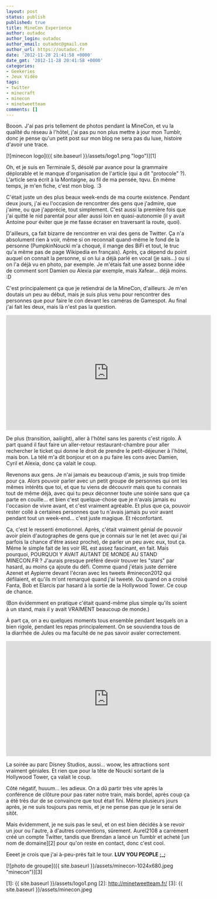 ```yaml
---
layout: post
status: publish
published: true
title: MineCon Experience
author: outadoc
author_login: outadoc
author_email: outadoc@gmail.com
author_url: https://outadoc.fr
date: '2012-11-28 21:41:58 +0000'
date_gmt: '2012-11-28 20:41:58 +0000'
categories:
- Geekeries
- Jeux Vidéo
tags:
- twitter
- minecraft
- minecon
- minetweetteam
comments: []
---
```

Booon. J'ai pas pris tellement de photos pendant la MineCon, et vu la qualité du réseau à l'hôtel, j'ai pas pu non plus mettre à jour mon Tumblr, donc je pense qu'un petit post sur mon blog ne sera pas du luxe, histoire d'avoir une trace.

[![minecon logo]({{ site.baseurl }}/assets/logo1.png "logo")][1]

Oh, et je suis en Terminale S, désolé par avance pour la grammaire déplorable et le manque d'organisation de l'article (qui a dit "protocole" ?). L'article sera écrit à la Montaigne, au fil de ma pensée, tqvu. En même temps, je m'en fiche, c'est mon blog. :3

C'était juste un des plus beaux week-ends de ma courte existence. Pendant deux jours, j'ai eu l'occasion de rencontrer des gens que j'admire, que j'aime, ou que j'apprécie, tout simplement. C'est aussi la première fois que j'ai quitté le nid parental pour aller aussi loin en quasi-autonomie (il y avait Antoine pour éviter que je me fasse écraser en traversant la route, quoi).

D'ailleurs, ça fait bizarre de rencontrer en vrai des gens de Twitter. Ça n'a absolument rien à voir, même si on reconnait quand-même le fond de la personne (PumpkinNoucki m'a choqué, il mange des BiFi et tout, le truc qu'a même pas de page Wikipedia en français). Après, ça dépend du point auquel on connait la personne, si on lui a déjà parlé en vocal (je sais...) ou si on l'a déjà vu en photo, par exemple. Je m'étais fait une assez bonne idée de comment sont Damien ou Alexia par exemple, mais Xafear... déjà moins. :D

C'est principalement ça que je retiendrai de la MineCon, d'ailleurs. Je m'en doutais un peu au début, mais je suis plus venu pour rencontrer des personnes que pour faire le con devant les caméras de Gamespot. Au final j'ai fait les deux, mais là n'est pas la question.

<iframe src="http://www.youtube.com/embed/wG7yUhwX_2Q" frameborder="0" width="560" height="315"></iframe>

De plus (transition, aaiiight), aller à l'hôtel sans les parents c'est rigolo. À part quand il faut faire un aller-retour restaurant-chambre pour aller rechercher le ticket qui donne le droit de prendre le petit-déjeuner à l'hôtel, mais bon. La télé m'a dit bonjour et on a pu faire les cons avec Damien, Cyril et Alexia, donc ça valait le coup.

Revenons aux gens. Je n'ai jamais eu beaucoup d'amis, je suis trop timide pour ça. Alors pouvoir parler avec un petit groupe de personnes qui ont les mêmes intérêts que toi, et que tu viens de découvrir mais que tu connais tout de même déjà, avec qui tu peux déconner toute une soirée sans que ça parte en couille... et bien c'est quelque-chose que je n'avais jamais eu l'occasion de vivre avant, et c'est vraiment agréable. Et plus que ça, pouvoir rester collé à certaines personnes que tu n'avais jamais pu voir avant pendant tout un week-end... c'est juste magique. Et réconfortant.

Ça, c'est le ressenti émotionnel. Après, c'était vraiment génial de pouvoir avoir plein d'autographes de gens que je connais sur le net (et avec qui j'ai parfois la chance d'être assez proche), de parler un peu avec eux, tout ça. Même le simple fait de les voir IRL est assez fascinant, en fait. Mais pourquoi, POURQUOI Y AVAIT AUTANT DE MONDE AU STAND MINECON.FR ? J'aurais presque préféré devoir trouver les "stars" par hasard, au moins ça ajoute du défi. Comme quand j'étais juste derrière Azenet et Aypierre devant l'écran avec les tweets #minecon2012 qui défilaient, et qu'ils m'ont remarqué quand j'ai tweeté. Ou quand on a croisé Fanta, Bob et Elarcis par hasard à la sortie de la Hollywood Tower. Ce coup de chance.

(Bon évidemment en pratique c'était quand-même plus simple qu'ils soient à un stand, mais il y avait VRAIMENT beaucoup de monde.)

À part ça, on a eu quelques moments tous ensemble pendant lesquels on a bien rigolé, pendant les repas principalement. On se souviendra tous de la diarrhée de Jules ou ma faculté de ne pas savoir avaler correctement.

<iframe src="http://www.youtube.com/embed/0YCYAR-EqEQ" frameborder="0" width="560" height="315"></iframe>

La soirée au parc Disney Studios, aussi... woow, les attractions sont vraiment géniales. Et rien que pour la tête de Noucki sortant de la Hollywood Tower, ça valait le coup.

Côté négatif, huuum... les adieux. On a dû partir très vite après la conférence de clôture pour pas rater notre train, mais bordel, après coup ça a été très dur de se convaincre que tout était fini. Même plusieurs jours après, je ne suis toujours pas remis, et je ne pense pas que je le serai de sitôt.

Mais évidemment, je ne suis pas le seul, et on est bien décidés à se revoir un jour ou l'autre, à d'autres conventions, sûrement. Aurel2108 a carrément créé un compte Twitter, tandis que Brendan a lancé un Tumblr et acheté [un nom de domaine][2] pour qu'on reste en contact, donc c'est cool.

Eeeet je crois que j'ai à-peu-près fait le tour. **LUV YOU PEOPLE ;\_;**

[![photo de groupe]({{ site.baseurl }}/assets/minecon-1024x680.jpeg "minecon")][3]

[1]: {{ site.baseurl }}/assets/logo1.png
[2]: http://minetweetteam.fr/
[3]: {{ site.baseurl }}/assets/minecon.jpeg

